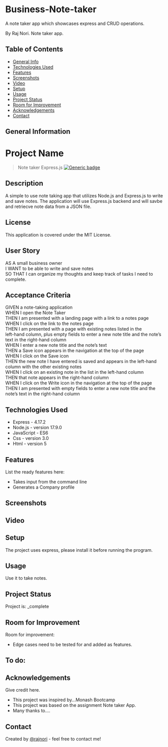 # Business-Note-taker
A note taker app which showcases express and CRUD operations.

By Raj Nori. Note taker app.





## Table of Contents
* [General Info](#general-information)
* [Technologies Used](#technologies-used)
* [Features](#features)
* [Screenshots](#screenshots)
* [Video](#Video-walkthrough)
* [Setup](#setup)
* [Usage](#usage)
* [Project Status](#project-status)
* [Room for Improvement](#room-for-improvement)
* [Acknowledgements](#acknowledgements)
* [Contact](#contact)



## General Information
# Project Name

> Note taker Express.js
[![Generic badge](https://img.shields.io/badge/License-MIT-yellowgreen.svg)](https://shields.io/)

## Description
A simple to use note taking app that utilizes Node.js and Express.js to write and save notes. The application will use Express.js backend and will savbe and retriecve note data from a JSON file.

## License
This application is covered under the MIT License.

## User Story
AS A small business owner<br />
I WANT to be able to write and save notes<br />
SO THAT I can organize my thoughts and keep track of tasks I need to complete.

## Acceptance Criteria
GIVEN a note-taking application<br />
WHEN I open the Note Taker<br />
THEN I am presented with a landing page with a link to a notes page<br />
WHEN I click on the link to the notes page<br />
THEN I am presented with a page with existing notes listed in the <br />left-hand column, plus empty fields to enter a new note title and the note’s text in the right-hand column<br />
WHEN I enter a new note title and the note’s text<br />
THEN a Save icon appears in the navigation at the top of the page<br />
WHEN I click on the Save icon<br />
THEN the new note I have entered is saved and appears in the left-hand column with the other existing notes<br />
WHEN I click on an existing note in the list in the left-hand column<br />
THEN that note appears in the right-hand column<br />
WHEN I click on the Write icon in the navigation at the top of the page<br />
THEN I am presented with empty fields to enter a new note title and the note’s text in the right-hand column


## Technologies Used
- Express - 4.17.2
- Node.js - version 17.9.0
- JavaScript - ES6
- Css - version 3.0
- Html - version 5


## Features
List the ready features here:
- Takes input from the command line
- Generates a Company profile



## Screenshots


## Video

## Setup
The project uses express, please install it before running the program.


## Usage
Use it to take notes.


## Project Status
Project is: _complete

## Room for Improvement

Room for improvement:
- Edge cases need to be tested for and added as features.

To do:
- 


## Acknowledgements
Give credit here.
- This project was inspired by...Monash Bootcamp
- This project was based on the assignment Note taker App.
- Many thanks to....



## Contact
Created by [@rajnori](https://rajnori.github.io/Portfolio-project/) - feel free to contact me!





